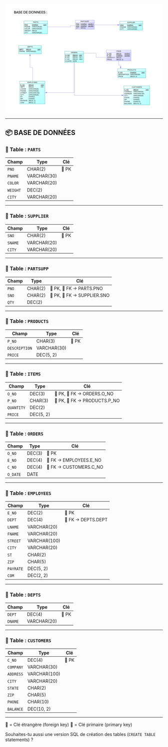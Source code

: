 ![alt text](image.png)

---

## 📦 BASE DE DONNÉES

### 🧩 Table : `PARTS`

| Champ    | Type        | Clé   |
| -------- | ----------- | ----- |
| `PNO`    | CHAR(2)     | 🔑 PK |
| `PNAME`  | VARCHAR(30) |       |
| `COLOR`  | VARCHAR(20) |       |
| `WEIGHT` | DEC(2)      |       |
| `CITY`   | VARCHAR(20) |       |

---

### 🧩 Table : `SUPPLIER`

| Champ   | Type        | Clé   |
| ------- | ----------- | ----- |
| `SNO`   | CHAR(2)     | 🔑 PK |
| `SNAME` | VARCHAR(20) |       |
| `CITY`  | VARCHAR(20) |       |

---

### 🔗 Table : `PARTSUPP`

| Champ | Type    | Clé                         |
| ----- | ------- | --------------------------- |
| `PNO` | CHAR(2) | 🔑 PK, 🔗 FK → PARTS.PNO    |
| `SNO` | CHAR(2) | 🔑 PK, 🔗 FK → SUPPLIER.SNO |
| `QTY` | DEC(2)  |                             |

---

### 🧩 Table : `PRODUCTS`

| Champ         | Type        | Clé   |
| ------------- | ----------- | ----- |
| `P_NO`        | CHAR(3)     | 🔑 PK |
| `DESCRIPTION` | VARCHAR(30) |       |
| `PRICE`       | DEC(5, 2)   |       |

---

### 🔗 Table : `ITEMS`

| Champ      | Type      | Clé                           |
| ---------- | --------- | ----------------------------- |
| `O_NO`     | DEC(3)    | 🔑 PK, 🔗 FK → ORDERS.O\_NO   |
| `P_NO`     | CHAR(3)   | 🔑 PK, 🔗 FK → PRODUCTS.P\_NO |
| `QUANTITY` | DEC(2)    |                               |
| `PRICE`    | DEC(5, 2) |                               |

---

### 🧾 Table : `ORDERS`

| Champ    | Type   | Clé                     |
| -------- | ------ | ----------------------- |
| `O_NO`   | DEC(3) | 🔑 PK                   |
| `E_NO`   | DEC(4) | 🔗 FK → EMPLOYEES.E\_NO |
| `C_NO`   | DEC(4) | 🔗 FK → CUSTOMERS.C\_NO |
| `O_DATE` | DATE   |                         |

---

### 🧩 Table : `EMPLOYEES`

| Champ     | Type         | Clé                |
| --------- | ------------ | ------------------ |
| `E_NO`    | DEC(2)       | 🔑 PK              |
| `DEPT`    | DEC(4)       | 🔗 FK → DEPTS.DEPT |
| `LNAME`   | VARCHAR(20)  |                    |
| `FNAME`   | VARCHAR(20)  |                    |
| `STREET`  | VARCHAR(100) |                    |
| `CITY`    | VARCHAR(20)  |                    |
| `ST`      | CHAR(2)      |                    |
| `ZIP`     | CHAR(5)      |                    |
| `PAYRATE` | DEC(5, 2)    |                    |
| `COM`     | DEC(2, 2)    |                    |

---

### 🏢 Table : `DEPTS`

| Champ   | Type        | Clé   |
| ------- | ----------- | ----- |
| `DEPT`  | DEC(4)      | 🔑 PK |
| `DNAME` | VARCHAR(20) |       |

---

### 👥 Table : `CUSTOMERS`

| Champ     | Type         | Clé   |
| --------- | ------------ | ----- |
| `C_NO`    | DEC(4)       | 🔑 PK |
| `COMPANY` | VARCHAR(30)  |       |
| `ADDRESS` | VARCHAR(100) |       |
| `CITY`    | VARCHAR(20)  |       |
| `STATE`   | CHAR(2)      |       |
| `ZIP`     | CHAR(5)      |       |
| `PHONE`   | CHAR(10)     |       |
| `BALANCE` | DEC(10, 2)   |       |

---

🔗 = Clé étrangère (foreign key)
🔑 = Clé primaire (primary key)

Souhaites-tu aussi une version SQL de création des tables (`CREATE TABLE` statements) ?
